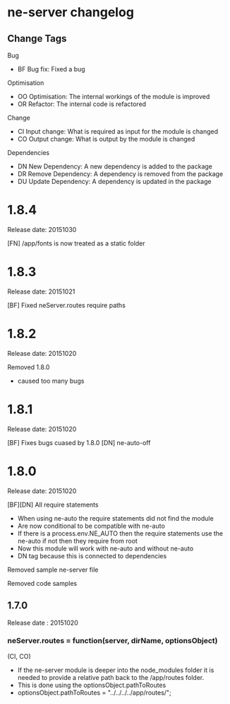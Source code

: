 # ne-server changelog

## Change Tags

Bug
- BF Bug fix: Fixed a bug

Optimisation
- OO Optimisation: The internal workings of the module is improved 
- OR Refactor: The internal code is refactored

Change
- CI Input change: What is required as input for the module is changed
- CO Output change: What is output by the module is changed

Dependencies
- DN New Dependency: A new dependency is added to the package
- DR Remove Dependency: A  dependency is removed from the package
- DU Update Dependency: A dependency is updated in the package


# 1.8.4

Release date: 20151030

[FN]
/app/fonts is now treated as a static folder

# 1.8.3

Release date: 20151021

[BF]
Fixed neServer.routes require paths


# 1.8.2

Release date: 20151020

Removed 1.8.0
- caused too many bugs


# 1.8.1

Release date: 20151020

[BF]
Fixes bugs cuased by 1.8.0
[DN]
ne-auto-off

# 1.8.0

Release date: 20151020

[BF][DN]
All require statements 
- When using ne-auto the require statements did not find the module
- Are now conditional to be compatible with ne-auto
- If there is a process.env.NE_AUTO then the require statements use the ne-auto if not then they require from root
- Now this module will work with ne-auto and without ne-auto
- DN tag because this is connected to dependencies 

Removed sample ne-server file

Removed code samples

## 1.7.0

Release date : 20151020

### neServer.routes = function(server, dirName, optionsObject)

(CI, CO)
- If the ne-server module is deeper into the node_modules folder it is needed to provide a relative path back to the /app/routes folder.
- This is done using the optionsObject.pathToRoutes 
- optionsObject.pathToRoutes = "../../../../app/routes/";


